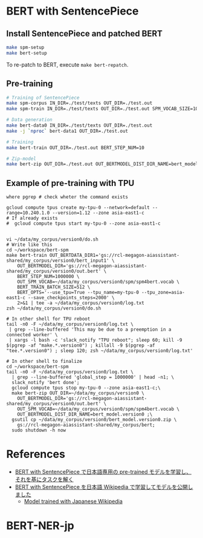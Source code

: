 
# BERT with  SentencePiece

## Install SentencePiece and patched BERT

```sh
make spm-setup
make bert-setup
```

To re-patch to BERT,  execute ``make bert-repatch``.


## Pre-training

```sh
# Training of SentencePiece
make spm-corpus IN_DIR=./test/texts OUT_DIR=./test.out
make spm-train IN_DIR=./test/texts OUT_DIR=./test.out SPM_VOCAB_SIZE=1000

# Data generation
make bert-data0 IN_DIR=./test/texts OUT_DIR=./test.out
make -j `nproc` bert-data1 OUT_DIR=./test.out

# Training
make bert-train OUT_DIR=./test.out BERT_STEP_NUM=10

# Zip-model
make bert-zip OUT_DIR=./test.out OUT_BERTMODEL_DIST_DIR_NAME=bert_model.v0000
```




## Example of pre-training with TPU

```
where pgrep # check wheter the command exists

gcloud compute tpus create my-tpu-0 --network=default --range=10.240.1.0 --version=1.12 --zone asia-east1-c
# If already exists
#  gcloud compute tpus start my-tpu-0 --zone asia-east1-c


vi ~/data/my_corpus/version0/do.sh
# Write like this
cd ~/workspace/bert-spm
make bert-train OUT_BERTDATA_DIR1='gs://rcl-megagon-aiassistant-shared/my_corpus/version0/bert_input1' \
    OUT_BERTMODEL_DIR='gs://rcl-megagon-aiassistant-shared/my_corpus/version0/out.bert' \
    BERT_STEP_NUM=1000000 \
    OUT_SPM_VOCAB=~/data/my_corpus/version0/spm/spm4bert.vocab \
    BERT_TRAIN_BATCH_SIZE=512 \
    BERT_OPTS='--use_tpu=True --tpu_name=my-tpu-0 --tpu_zone=asia-east1-c --save_checkpoints_steps=2000' \
    2>&1 | tee -a ~/data/my_corpus/version0/log.txt
zsh ~/data/my_corpus/version0/do.sh

# In other shell for TPU reboot
tail -n0 -F ~/data/my_corpus/version0/log.txt \
 | grep --line-buffered 'This may be due to a preemption in a connected worker' \
 | xargs -l bash -c 'slack_notify "TPU reboot"; sleep 60; kill -9 $(pgrep -af "make.*.version0") ; killall -9 $(pgrep -af "tee.*.version0") ; sleep 120; zsh ~/data/my_corpus/version0/log.txt'

# In other shell to finalize
cd ~/workspace/bert-spm
tail -n0 -F ~/data/my_corpus/version0/log.txt \
  | grep --line-buffered 'global_step = 1000000' | head -n1; \
  slack_notify 'bert done';
  gcloud compute tpus stop my-tpu-0 --zone asia-east1-c;\
  make bert-zip OUT_DIR=~/data/my_corpus/version0 \
    OUT_BERTMODEL_DIR='gs://rcl-megagon-aiassistant-shared/my_corpus/version0/out.bert' \
    OUT_SPM_VOCAB=~/data/my_corpus/version0/spm/spm4bert.vocab \
    OUT_BERTMODEL_DIST_DIR_NAME=bert_model.version0 ;\
  gsutil cp ~/data/my_corpus/version0/bert_model.version0.zip \
    gs://rcl-megagon-aiassistant-shared/my_corpus/bert;
  sudo shutdown -h now
```


# References
- [BERT with SentencePiece で日本語専用の pre-trained モデルを学習し、それを基にタスクを解く](https://techlife.cookpad.com/entry/2018/12/04/093000)
- [BERT with SentencePiece を日本語 Wikipedia で学習してモデルを公開しました](https://yoheikikuta.github.io/bert-japanese/)
    - [Model trained with Japanese Wikipedia](https://github.com/yoheikikuta/bert-japanese)

# BERT-NER-jp
